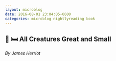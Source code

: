 ```yaml
---
layout: microblog
date: 2016-08-01 23:04:05-0600
categories: microblog nightlyreading book
---
```

## 📖 🛏 All Creatures Great and Small
*By James Herriot*